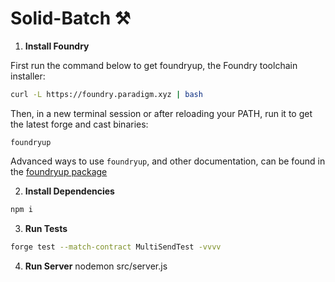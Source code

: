 # Solid-Batch ⚒️

1.  **Install Foundry**

First run the command below to get foundryup, the Foundry toolchain installer:

```bash
curl -L https://foundry.paradigm.xyz | bash
```

Then, in a new terminal session or after reloading your PATH, run it to get the latest forge and cast binaries:

```console
foundryup
```

Advanced ways to use `foundryup`, and other documentation, can be found in the [foundryup package](./foundryup/README.md)

2.  **Install Dependencies**

```bash
npm i
```

3.  **Run Tests**

```bash
forge test --match-contract MultiSendTest -vvvv
```

4.  **Run Server**
    nodemon src/server.js
